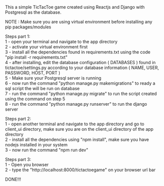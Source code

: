 
This a simple TicTacToe game created using Reactjs and Django with Postgresql as the database.

NOTE : Make sure you are using virtual environment before installing any pip packages/modules

Steps part 1: <br/>
1 - open your terminal and navigate to the app directory <br/>
2 - activate your virtual environment first <br/>
3 - install all the dependencies found in requirements.txt using the code "pip install -r requirements.txt" <br/>
4 - after installing, edit the database configuration ( DATABASES ) found in tictactoe/settings.py according to your database information ( NAME, USER, PASSWORD, HOST, PORT ) <br/>
5 - Make sure your Postgresql server is running <br/>
6 - now run the command "python manage.py makemigrations" to ready a sql script the will be run on database <br/>
7 - run the command "python manage.py migrate" to run the script created using the command on step 5 <br/>
8 - run the command "python manage.py runserver" to run the django server <br/>

Steps part 2: <br/>
1 - open another terminal and navigate to the app directory and go to client_ui directory, make sure you are on the client_ui directory of the app directory <br/>
2 - install all the dependencies using "npm install", make sure you have nodejs installed in your system <br/>
3 - now run the command "npm run dev" <br/>

Steps part 3: <br/>
1 - Open you browser <br/>
2 - type the "http://localhost:8000/tictactoegame" on your browser url bar <br/>

DONE!!! <br/>
